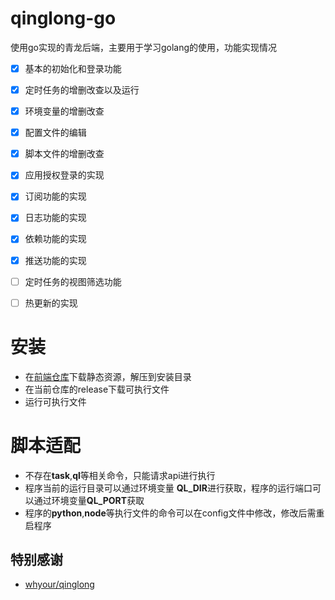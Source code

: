 # qinglong-go

使用go实现的青龙后端，主要用于学习golang的使用，功能实现情况

- [x] 基本的初始化和登录功能
- [x] 定时任务的增删改查以及运行
- [x] 环境变量的增删改查
- [x] 配置文件的编辑
- [x] 脚本文件的增删改查
- [x] 应用授权登录的实现
- [x] 订阅功能的实现
- [x] 日志功能的实现
- [x] 依赖功能的实现
- [x] 推送功能的实现
- [ ] 定时任务的视图筛选功能
- [ ] 热更新的实现


# 安装

+ 在[前端仓库](https://github.com/huoxue1/qinglong/releases)下载静态资源，解压到安装目录
+ 在当前仓库的release下载可执行文件
+ 运行可执行文件

# 脚本适配
+ 不存在**task**,**ql**等相关命令，只能请求api进行执行
+ 程序当前的运行目录可以通过环境变量 **QL_DIR**进行获取，程序的运行端口可以通过环境变量**QL_PORT**获取
+ 程序的**python**,**node**等执行文件的命令可以在config文件中修改，修改后需重启程序


## 特别感谢

+ [whyour/qinglong](https://github.com/whyour/qinglong)